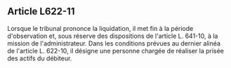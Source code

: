 Article L622-11
----
Lorsque le tribunal prononce la liquidation, il met fin à la période
d'observation et, sous réserve des dispositions de l'article L. 641-10, à la
mission de l'administrateur. Dans les conditions prévues au dernier alinéa de
l'article L. 622-10, il désigne une personne chargée de réaliser la prisée des
actifs du débiteur.
